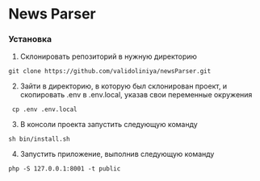 # News Parser

### Установка

1. Склонировать репозиторий в нужную директорию
```
git clone https://github.com/validoliniya/newsParser.git
```

2. Зайти в директорию, в которую был склонирован проект, и скопировать .env в .env.local, указав свои переменные окружения
```
 cp .env .env.local 
```

3. В консоли проекта запустить следующую команду
```
sh bin/install.sh 
```

4. Запустить приложение, выполнив следующую команду
```
php -S 127.0.0.1:8001 -t public
